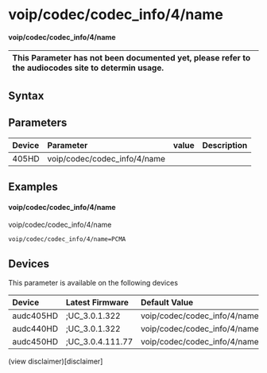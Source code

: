 ﻿---
description: voip/codec/codec_info/4/name
search: false
---

# voip/codec/codec_info/4/name

#### voip/codec/codec_info/4/name


| This Parameter has not been documented yet, please refer to the audiocodes site to determin usage.  | 
| :--- |

## Syntax

## Parameters
|Device|Parameter|value|Description|
|:---|:---|:---|:---|
| 405HD | voip/codec/codec_info/4/name |  |  |

## Examples
#### voip/codec/codec_info/4/name

voip/codec/codec_info/4/name

```
voip/codec/codec_info/4/name=PCMA
```

## Devices
This parameter is available on the following devices

| Device | Latest Firmware | Default Value |
|:---|:---|:---|
| audc405HD | ;UC_3.0.1.322 | voip/codec/codec_info/4/name=PCMA 
| audc440HD | ;UC_3.0.1.322 | voip/codec/codec_info/4/name=PCMA 
| audc450HD | ;UC_3.0.4.111.77 | voip/codec/codec_info/4/name=PCMA 

(view disclaimer)[disclaimer]
